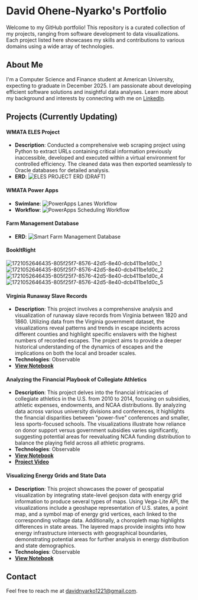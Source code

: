 # David Ohene-Nyarko's Portfolio

Welcome to my GitHub portfolio! This repository is a curated collection of my projects, ranging from software development to data visualizations. Each project listed here showcases my skills and contributions to various domains using a wide array of technologies.

## About Me

I'm a Computer Science and Finance student at American University, expecting to graduate in December 2025. I am passionate about developing efficient software solutions and insightful data analyses. Learn more about my background and interests by connecting with me on [LinkedIn](http://www.linkedin.com/in/david-ohene-nyarko-380007268).

## Projects (Currently Updating)

#### WMATA ELES Project
- **Description**: Conducted a comprehensive web scraping project using Python to extract URLs containing critical information
previously inaccessible, developed and executed within a virtual environment for controlled efficiency. The cleaned
data was then exported seamlessly to Oracle databases for detailed analysis.
- **ERD**:
![ELES PROJECT ERD (DRAFT)](https://github.com/user-attachments/assets/2afbf76e-ac7c-4207-ac62-bf0cc804a1a7)

#### WMATA Power Apps
- **Swimlane**:
![PowerApps Lanes Workflow](https://github.com/user-attachments/assets/fc2cc15d-7927-43e6-bd04-778f65c764f6)
- **Workflow**:
![PowerApps Scheduling Workflow](https://github.com/user-attachments/assets/90e5d849-081c-4d37-aa1f-852a4028c260)

#### Farm Management Database
- **ERD**:
![Smart Farm Management Database ](https://github.com/user-attachments/assets/817a91ba-717f-4209-919e-b199ecf0454a)

#### BookItRight
![1721052646435-805f25f7-8576-42d5-8e40-dcb411be1d0c_1](https://github.com/user-attachments/assets/ee0be215-12e0-45e1-aed5-52fc6fbb459b)
![1721052646435-805f25f7-8576-42d5-8e40-dcb411be1d0c_2](https://github.com/user-attachments/assets/c2b59400-91cf-4355-8e0e-8ff9ec0038d0)
![1721052646435-805f25f7-8576-42d5-8e40-dcb411be1d0c_4](https://github.com/user-attachments/assets/a38d5b5a-586d-4304-b2f7-cc3a9e51c07b)
![1721052646435-805f25f7-8576-42d5-8e40-dcb411be1d0c_5](https://github.com/user-attachments/assets/c92f5f8f-448d-476f-a25c-607f1d2b3ae5)


#### Virginia Runaway Slave Records
- **Description**: This project involves a comprehensive analysis and visualization of runaway slave records from Virginia between 1820 and 1860. Utilizing data from the Virginia government dataset, the visualizations reveal patterns and trends in escape incidents across different counties and highlight specific enslavers with the highest numbers of recorded escapes. The project aims to provide a deeper historical understanding of the dynamics of escapes and the implications on both the local and broader scales.
- **Technologies**: Observable
- **[View Notebook](https://observablehq.com/d/1b70354220e75e32)**

 #### Analyzing the Financial Playbook of Collegiate Athletics
- **Description**: This project delves into the financial intricacies of collegiate athletics in the U.S. from 2010 to 2014, focusing on subsidies, athletic expenses, endowments, and NCAA distributions. By analyzing data across various university divisions and conferences, it highlights the financial disparities between "power-five" conferences and smaller, less sports-focused schools. The visualizations illustrate how reliance on donor support versus government subsidies varies significantly, suggesting potential areas for reevaluating NCAA funding distribution to balance the playing field across all athletic programs.
- **Technologies**: Observable
- **[View Notebook](https://observablehq.com/d/cbd73d490244ddb7)**
- **[Project Video](https://www.veed.io/view/318e52e1-a956-4480-84ae-bcb2ee188714?panel=share)**

#### Visualizing Energy Grids and State Data
- **Description**: This project showcases the power of geospatial visualization by integrating state-level geojson data with energy grid information to produce several types of maps. Using Vega-Lite API, the visualizations include a geoshape representation of U.S. states, a point map, and a symbol map of energy grid vertices, each linked to the corresponding voltage data. Additionally, a choropleth map highlights differences in state areas. The layered maps provide insights into how energy infrastructure intersects with geographical boundaries, demonstrating potential areas for further analysis in energy distribution and state demographics.
- **Technologies**: Observable
- **[View Notebook](https://observablehq.com/d/9bf00035c53b602a)**

## Contact

Feel free to reach me at [davidnyarko1221@gmail.com](mailto:davidnyarko1221@gmail.com).

